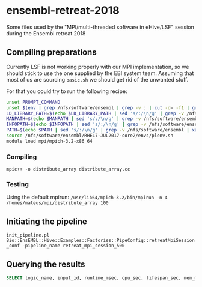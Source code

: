 # ensembl-retreat-2018
Some files used by the "MPI/multi-threaded software in eHive/LSF" session during the Ensembl retreat 2018

## Compiling preparations
Currently LSF is not working properly with our MPI implementation, so we should stick to use the one supplied by the EBI system team.
Assuming that most of us are sourcing `basic.sh` we should get rid of the unwanted stuff.

For that you could try to run the following recipe:

```bash
unset PROMPT_COMMAND
unset $(env | grep /nfs/software/ensembl | grep -v : | cut -d= -f1 | grep -v '^_$')
LD_LIBRARY_PATH=$(echo $LD_LIBRARY_PATH | sed 's/:/\n/g' | grep -v /nfs/software/ensembl | xargs echo | sed 's/ /:/g')
MANPATH=$(echo $MANPATH | sed 's/:/\n/g' | grep -v /nfs/software/ensembl | xargs echo | sed 's/ /:/g')
INFOPATH=$(echo $INFOPATH | sed 's/:/\n/g' | grep -v /nfs/software/ensembl | xargs echo | sed 's/ /:/g')
PATH=$(echo $PATH | sed 's/:/\n/g' | grep -v /nfs/software/ensembl | xargs echo | sed 's/ /:/g')
source /nfs/software/ensembl/RHEL7-JUL2017-core2/envs/plenv.sh
module load mpi/mpich-3.2-x86_64
```

### Compiling
`mpic++ -o distribute_array distribute_array.cc`

### Testing
Using the default mpirun:
`/usr/lib64/mpich-3.2/bin/mpirun -n 4 /homes/mateus/mpi/distribute_array 100`

## Initiating the pipeline
`init_pipeline.pl Bio::EnsEMBL::Hive::Examples::Factories::PipeConfig::retreatMpiSession_conf -pipeline_name retreat_mpi_session_500`

## Querying the results
```SQL
SELECT logic_name, input_id, runtime_msec, cpu_sec, lifespan_sec, mem_megs FROM job JOIN analysis_base USING (analysis_id) JOIN role USING (role_id) JOIN worker USING (worker_id) JOIN worker_resource_usage USING (worker_id) WHERE logic_name like "run_cmd%" AND job.status = "DONE" ORDER BY (cpu_sec);
```
